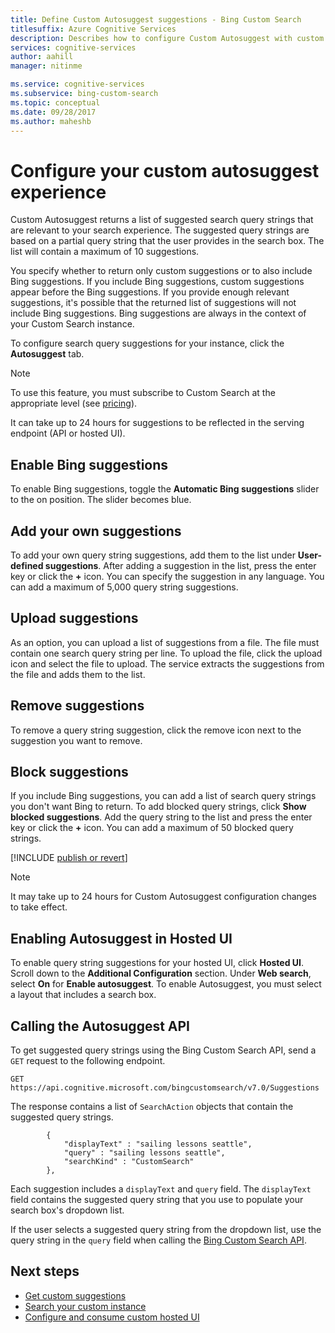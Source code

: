 ```yaml
---
title: Define Custom Autosuggest suggestions - Bing Custom Search
titlesuffix: Azure Cognitive Services
description: Describes how to configure Custom Autosuggest with custom suggestions
services: cognitive-services
author: aahill
manager: nitinme

ms.service: cognitive-services
ms.subservice: bing-custom-search
ms.topic: conceptual
ms.date: 09/28/2017
ms.author: maheshb
---
```


# Configure your custom autosuggest experience

Custom Autosuggest returns a list of suggested search query strings that are relevant to your search experience. The suggested query strings are based on a partial query string that the user provides in the search box. The list will contain a maximum of 10 suggestions. 

You specify whether to return only custom suggestions or to also include Bing suggestions. If you include Bing suggestions, custom suggestions appear before the Bing suggestions. If you provide enough relevant suggestions, it's possible that the returned list of suggestions will not include Bing suggestions. Bing suggestions are always in the context of your Custom Search instance. 

To configure search query suggestions for your instance, click the **Autosuggest** tab.  

> [!NOTE]
> To use this feature, you must subscribe to Custom Search at the appropriate level (see [pricing](https://azure.microsoft.com/pricing/details/cognitive-services/bing-custom-search/)).

It can take up to 24 hours for suggestions to be reflected in the serving endpoint (API or hosted UI).

## Enable Bing suggestions

To enable Bing suggestions, toggle the **Automatic Bing suggestions** slider to the on position. The slider becomes blue.

## Add your own suggestions

To add your own query string suggestions, add them to the list under **User-defined suggestions**. After adding a suggestion in the list, press the enter key or click the **+** icon. You can specify the suggestion in any language. You can add a maximum of 5,000 query string suggestions.

## Upload suggestions

As an option, you can upload a list of suggestions from a file. The file must contain one search query string per line. To upload the file, click the upload icon and select the file to upload. The service extracts the suggestions from the file and adds them to the list.

## Remove suggestions

To remove a query string suggestion, click the remove icon next to the suggestion you want to remove.

## Block suggestions

If you include Bing suggestions, you can add a list of search query strings you don't want Bing to return. To add blocked query strings, click **Show blocked suggestions**. Add the query string to the list and press the enter key or click the **+** icon. You can add a maximum of 50 blocked query strings.



[!INCLUDE [publish or revert](./includes/publish-revert.md)]

>[!NOTE]  
>It may take up to 24 hours for Custom Autosuggest configuration changes to take effect.


## Enabling Autosuggest in Hosted UI

To enable query string suggestions for your hosted UI, click **Hosted UI**. Scroll down to the **Additional Configuration** section. Under **Web search**, select **On** for **Enable autosuggest**. To enable Autosuggest, you must select a layout that includes a search box.


## Calling the Autosuggest API

To get suggested query strings using the Bing Custom Search API, send a `GET` request to the following endpoint.

```
GET https://api.cognitive.microsoft.com/bingcustomsearch/v7.0/Suggestions 
```

The response contains a list of `SearchAction` objects that contain the suggested query strings.

```
        {  
            "displayText" : "sailing lessons seattle",  
            "query" : "sailing lessons seattle",  
            "searchKind" : "CustomSearch"  
        },  
```

Each suggestion includes a `displayText` and `query` field. The `displayText` field contains the suggested query string that you use to populate your search box's dropdown list.

If the user selects a suggested query string from the dropdown list, use the query string in the `query` field when calling the [Bing Custom Search API](overview.md).


## Next steps

- [Get custom suggestions](./get-custom-suggestions.md)
- [Search your custom instance](./search-your-custom-view.md)
- [Configure and consume custom hosted UI](./hosted-ui.md)
